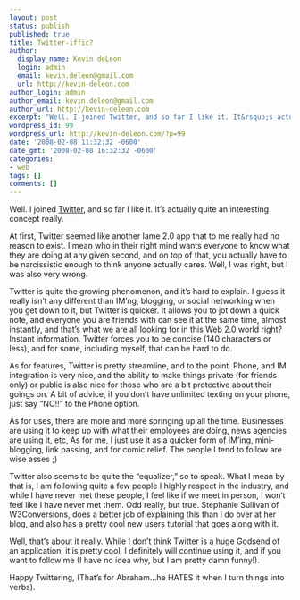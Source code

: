 ```yaml
---
layout: post
status: publish
published: true
title: Twitter-iffic?
author:
  display_name: Kevin deLeon
  login: admin
  email: kevin.deleon@gmail.com
  url: http://kevin-deleon.com
author_login: admin
author_email: kevin.deleon@gmail.com
author_url: http://kevin-deleon.com
excerpt: "Well. I joined Twitter, and so far I like it. It&rsquo;s actually quite an interesting concept really. At first, Twitter seemed like another lame 2.0 app that to me really had no reason to exist. I mean who in their right mind wants everyone to know whatthey are doing at any given second, and on top of that, you actually have to be narcissistic enough to think anyone actually cares. Well, I was right, but I was also very wrong."
wordpress_id: 99
wordpress_url: http://kevin-deleon.com/?p=99
date: '2008-02-08 11:32:32 -0600'
date_gmt: '2008-02-08 16:32:32 -0600'
categories:
- web
tags: []
comments: []
---
```

Well. I joined [Twitter](http://twitter.com/kevindeleon), and so far I like it. It&rsquo;s actually quite an interesting concept really.

At first, Twitter seemed like another lame 2.0 app that to me really had no reason to exist. I mean who in their right mind wants everyone to know what they are doing at any given second, and on top of that, you actually have to be narcissistic enough to think anyone actually cares. Well, I was right, but I was also very wrong.<a id="more"></a><a id="more-99"></a>

Twitter is quite the growing phenomenon, and it&rsquo;s hard to explain. I guess it really isn&rsquo;t any different than IM&rsquo;ng, blogging, or social networking when you get down to it, but Twitter is quicker. It allows you to jot down a quick note, and everyone you are friends with can see it at the same time, almost instantly, and that&rsquo;s what we are all looking for in this Web 2.0 world right? Instant information. Twitter forces you to be concise (140 characters or less), and for some, including myself, that can be hard to do.

As for features, Twitter is pretty streamline, and to the point. Phone, and IM integration is very nice, and the ability to make things private (for friends only) or public is also nice for those who are a bit protective about their goings on. A bit of advice, if you don&rsquo;t have unlimited texting on your phone, just say &ldquo;NO!!&rdquo; to the Phone option.

As for uses, there are more and more springing up all the time. Businesses are using it to keep up with what their employees are doing, news agencies are using it, etc,  As for me, I just use it as a quicker form of IM&rsquo;ing, mini-blogging, link passing, and for comic relief. The people I tend to follow are wise asses ;)

Twitter also seems to be quite the &ldquo;equalizer,&rdquo; so to speak. What I mean by that is, I am following quite a few people I highly respect in the industry, and while I have never met these people, I feel like if we meet in person, I won&rsquo;t feel like I have never met them. Odd really, but true. Stephanie Sullivan of W3Conversions, does a better job of explaining this than I do over at her blog, and also has a pretty cool new users tutorial that goes along with it.

Well, that&rsquo;s about it really. While I don&rsquo;t think Twitter is a huge Godsend of an application, it is pretty cool. I definitely will continue using it, and if you want to follow me (I have no idea why, but I am pretty damn funny!).

Happy Twittering, (That&rsquo;s for Abraham...he HATES it when I turn things into verbs).

